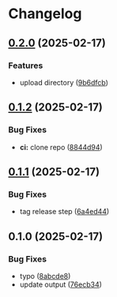 # Changelog

## [0.2.0](https://github.com/holzgeist/release-please-tester/compare/release-please-tester-v0.1.2...release-please-tester-v0.2.0) (2025-02-17)


### Features

* upload directory ([9b6dfcb](https://github.com/holzgeist/release-please-tester/commit/9b6dfcb01bc38b0d2abbff9a0d08453bc02be060))

## [0.1.2](https://github.com/holzgeist/release-please-tester/compare/release-please-tester-v0.1.1...release-please-tester-v0.1.2) (2025-02-17)


### Bug Fixes

* **ci:** clone repo ([8844d94](https://github.com/holzgeist/release-please-tester/commit/8844d9475be9d69d0b53c242fa866ea92d7cb1a5))

## [0.1.1](https://github.com/holzgeist/release-please-tester/compare/release-please-tester-v0.1.0...release-please-tester-v0.1.1) (2025-02-17)


### Bug Fixes

* tag release step ([6a4ed44](https://github.com/holzgeist/release-please-tester/commit/6a4ed442587bd222102285061e4e2ababac0fdd8))

## 0.1.0 (2025-02-17)


### Bug Fixes

* typo ([8abcde8](https://github.com/holzgeist/release-please-tester/commit/8abcde8c3a23df57e22f4c5ae9ae41508ee2515b))
* update output ([76ecb34](https://github.com/holzgeist/release-please-tester/commit/76ecb34a878bbad0b5d2843fd308ca72359af2dd))
